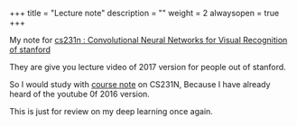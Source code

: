 +++
title = "Lecture note"
description = ""
weight = 2 
alwaysopen = true
+++

My note for [cs231n : Convolutional Neural Networks for Visual Recognition of stanford](http://cs231n.stanford.edu/)

They are give you lecture video of 2017 version for people out of stanford. 

So I would study with [course note](http://cs231n.github.io/) on CS231N, Because I have already heard of the youtube 0f 2016 version. 

This is just for review on my deep learning once again. 
